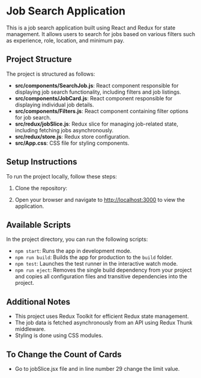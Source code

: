 # Job Search Application

This is a job search application built using React and Redux for state management. It allows users to search for jobs based on various filters such as experience, role, location, and minimum pay.

## Project Structure

The project is structured as follows:

- **src/components/SearchJob.js**: React component responsible for displaying job search functionality, including filters and job listings.
- **src/components/JobCard.js**: React component responsible for displaying individual job details.
- **src/components/Filters.js**: React component containing filter options for job search.
- **src/redux/jobSlice.js**: Redux slice for managing job-related state, including fetching jobs asynchronously.
- **src/redux/store.js**: Redux store configuration.
- **src/App.css**: CSS file for styling components.

## Setup Instructions

To run the project locally, follow these steps:

1. Clone the repository:

2. Open your browser and navigate to [http://localhost:3000](http://localhost:3000) to view the application.

## Available Scripts

In the project directory, you can run the following scripts:

- `npm start`: Runs the app in development mode.
- `npm run build`: Builds the app for production to the `build` folder.
- `npm test`: Launches the test runner in the interactive watch mode.
- `npm run eject`: Removes the single build dependency from your project and copies all configuration files and transitive dependencies into the project.

## Additional Notes

- This project uses Redux Toolkit for efficient Redux state management.
- The job data is fetched asynchronously from an API using Redux Thunk middleware.
- Styling is done using CSS modules.

## To Change the Count of Cards

- Go to jobSlice.jsx file and in line number 29 change the limit value.
